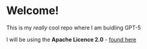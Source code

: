 # Welcome!
This is my *really* cool repo where I am buidling GPT-5

I will be using the **Apache Licence 2.0** - [found here](.../CS305-Module5/LICENSE)
